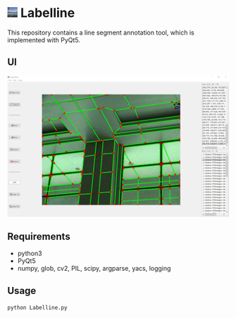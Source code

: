 [<img height="23" src="https://github.com/lh9171338/Outline/blob/master/icon.jpg"/>](https://github.com/lh9171338/Outline) Labelline
===
This repository contains a line segment annotation tool, which is implemented with PyQt5.

## UI

<p align="center">
    <img src="https://github.com/lh9171338/Labelline/blob/main/UI.png"/>
</p> 

## Requirements

* python3
* PyQt5
* numpy, glob, cv2, PIL, scipy, argparse, yacs, logging

## Usage
```
python Labelline.py
```
